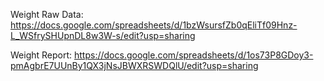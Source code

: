 Weight Raw Data: https://docs.google.com/spreadsheets/d/1bzWsursfZb0qEliTf09Hnz-L_WSfrySHUpnDL8w3W-s/edit?usp=sharing

Weight Report: https://docs.google.com/spreadsheets/d/1os73P8GDoy3-pmAgbrE7UUnBy1QX3jNsJBWXRSWDQlU/edit?usp=sharing

